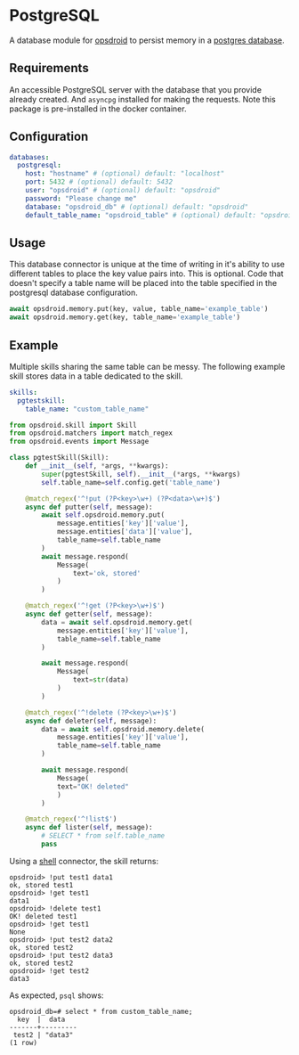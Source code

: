 # PostgreSQL

A database module for [opsdroid](https://github.com/opsdroid/opsdroid) to persist memory in a [postgres database](https://www.postgresql.org/).

## Requirements
An accessible PostgreSQL server with the database that you provide already created.
And `asyncpg` installed for making the requests. Note this package is pre-installed in the docker container.

## Configuration

```yaml
databases:
  postgresql:
    host: "hostname" # (optional) default: "localhost"
    port: 5432 # (optional) default: 5432
    user: "opsdroid" # (optional) default: "opsdroid"
    password: "Please change me"
    database: "opsdroid_db" # (optional) default: "opsdroid"
    default_table_name: "opsdroid_table" # (optional) default: "opsdroid_default"
```

## Usage
This database connector is unique at the time of writing in it's ability to use different tables to place the key value pairs into. This is optional. Code that doesn't specify a table name will be placed into the table specified in the postgresql database configuration.
```python
await opsdroid.memory.put(key, value, table_name='example_table')
await opsdroid.memory.get(key, table_name='example_table')
```

## Example
Multiple skills sharing the same table can be messy. The following example skill stores data in a table dedicated to the skill.

```yaml
skills:
  pgtestskill:
    table_name: "custom_table_name"
```

```python
from opsdroid.skill import Skill
from opsdroid.matchers import match_regex
from opsdroid.events import Message

class pgtestSkill(Skill):
    def __init__(self, *args, **kwargs):
        super(pgtestSkill, self).__init__(*args, **kwargs)
        self.table_name=self.config.get('table_name')

    @match_regex('^!put (?P<key>\w+) (?P<data>\w+)$')
    async def putter(self, message):
        await self.opsdroid.memory.put(
            message.entities['key']['value'],
            message.entities['data']['value'],
            table_name=self.table_name
        )
        await message.respond(
            Message(
                text='ok, stored'
            )
        )

    @match_regex('^!get (?P<key>\w+)$')
    async def getter(self, message):
        data = await self.opsdroid.memory.get(
            message.entities['key']['value'],
            table_name=self.table_name
        )

        await message.respond(
            Message(
                text=str(data)
            )
        )

    @match_regex('^!delete (?P<key>\w+)$')
    async def deleter(self, message):
        data = await self.opsdroid.memory.delete(
            message.entities['key']['value'],
            table_name=self.table_name
        )

        await message.respond(
            Message(
            text="OK! deleted"
            )
        )

    @match_regex('^!list$')
    async def lister(self, message):
        # SELECT * from self.table_name
        pass
```

Using  a [shell](../connectors/shell) connector, the skill returns:
```
opsdroid> !put test1 data1
ok, stored test1
opsdroid> !get test1
data1
opsdroid> !delete test1
OK! deleted test1
opsdroid> !get test1
None
opsdroid> !put test2 data2
ok, stored test2
opsdroid> !put test2 data3
ok, stored test2
opsdroid> !get test2
data3
```
As expected, `psql` shows:
```
opsdroid_db=# select * from custom_table_name;
  key  |  data   
-------+---------
 test2 | "data3"
(1 row)
```

